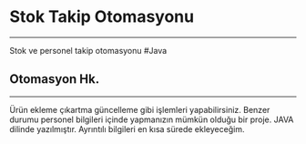 # Stok Takip Otomasyonu
<hr>
Stok ve personel takip otomasyonu #Java 

<h2>Otomasyon Hk.</h2>
<hr>
Ürün ekleme çıkartma güncelleme gibi işlemleri yapabilirsiniz. Benzer durumu personel bilgileri içinde yapmanızın mümkün olduğu bir proje. JAVA dilinde yazılmıştır. Ayrıntılı bilgileri en kısa sürede ekleyeceğim.
